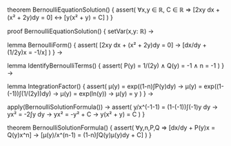 theorem BernoulliEquationSolution() {
  assert(
    ∀x,y ∈ ℝ, C ∈ ℝ ⇒
    [2xy dx + (x² + 2y)dy = 0] ↔ 
    [y(x² + y) = C]
  )
}

proof BernoulliEquationSolution() {
  setVar(x,y: ℝ) →
  
  lemma BernoulliForm() {
    assert(
      [2xy dx + (x² + 2y)dy = 0] →
      [dx/dy + (1/2y)x = -1/x]
    )
  } →

  lemma IdentifyBernoulliTerms() {
    assert(
      P(y) = 1/(2y) ∧
      Q(y) = -1 ∧
      n = -1
    )
  } →

  lemma IntegrationFactor() {
    assert(
      μ(y) = exp((1-n)∫P(y)dy) →
      μ(y) = exp((1-(-1))∫(1/(2y))dy) →
      μ(y) = exp(ln(y)) →
      μ(y) = y
    )
  } →

  apply(BernoulliSolutionFormula()) →
  assert(
    y/x^(-1-1) = (1-(-1))∫(-1)y dy →
    yx² = -2∫y dy →
    yx² = -y² + C →
    y(x² + y) = C
  )
}

theorem BernoulliSolutionFormula() {
  assert(
    ∀y,n,P,Q ⇒
    [dx/dy + P(y)x = Q(y)x^n] →
    [μ(y)/x^(n-1) = (1-n)∫Q(y)μ(y)dy + C]
  )
}